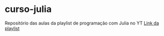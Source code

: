 # curso-julia
Repositório das aulas da playlist de programação  com Julia no YT
[Link da playlist](https://www.youtube.com/playlist/PLWT3Q9FW0sg4UL6sIeFOKYBOls1CEdgCJ)
